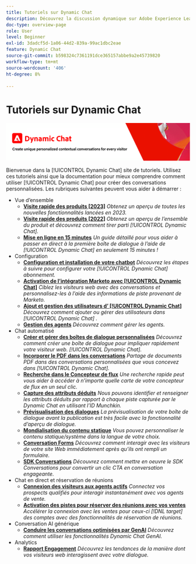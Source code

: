 ```yaml
---
title: Tutoriels sur Dynamic Chat
description: Découvrez la discussion dynamique sur Adobe Experience League. Utilisez ces tutoriels et la documentation pour mieux comprendre comment utiliser la discussion dynamique afin de créer des conversations personnalisées.
doc-type: overview-page
role: User
level: Beginner
exl-id: 3dadcf5d-1a06-44d2-839a-99ac1dbc2eae
feature: Dynamic Chat
source-git-commit: b598324c7361191dce365157abbe9a2e45739820
workflow-type: tm+mt
source-wordcount: '406'
ht-degree: 8%

---
```


# Tutoriels sur Dynamic Chat

![](assets/dynamic-chat-header.png)

Bienvenue dans la [!UICONTROL Dynamic Chat]  site de tutoriels. Utilisez ces tutoriels ainsi que la documentation pour mieux comprendre comment utiliser [!UICONTROL Dynamic Chat]  pour créer des conversations personnalisées. Les rubriques suivantes peuvent vous aider à démarrer :

* Vue d’ensemble
   * **[Visite rapide des produits [2023]](product-tour.md)**
     *Obtenez un aperçu de toutes les nouvelles fonctionnalités lancées en 2023.*
   * **[Visite rapide des produits [2022]](product-tour.md)**
     *Obtenez un aperçu de l’ensemble du produit et découvrez comment tirer parti [!UICONTROL Dynamic Chat].*
   * **[Mise en ligne en 15 minutes](go-live-in-15-minutes.md)**
     *Un guide détaillé pour vous aider à passer en direct à la première boîte de dialogue à l’aide de [!UICONTROL Dynamic Chat]  en seulement 15 minutes !*
* Configuration
   * **[Configuration et installation de votre chatbot](setup.md)**
     *Découvrez les étapes à suivre pour configurer votre [!UICONTROL Dynamic Chat]  abonnement.*
   * **[Activation de l’intégration Marketo avec [!UICONTROL Dynamic Chat]](marketo-integration.md)**
     *Ciblez les visiteurs web avec des conversations et personnalisez-les à l’aide des informations de piste provenant de Marketo.*
   * **[Ajout et gestion des utilisateurs d’ [!UICONTROL Dynamic Chat]](user-management.md)**
     *Découvrez comment ajouter ou gérer des utilisateurs dans [!UICONTROL Dynamic Chat] .*
   * **[Gestion des agents](agent-management.md)**
     *Découvrez comment gérer les agents.*
* Chat automatisé
   * **[Créer et gérer des boîtes de dialogue personnalisées](dialogue-management.md)**
     *Découvrez comment créer une boîte de dialogue pour impliquer rapidement votre visiteur web. [!UICONTROL Dynamic Chat].*
   * **[Incorporer le PDF dans les conversations](document-cloud-integration.md)**
     *Partage de documents PDF dans des conversations personnalisées que vous concevez dans [!UICONTROL Dynamic Chat].*
   * **[Recherche dans le Concepteur de flux](search-in-stream-designer.md)**
     *Une recherche rapide peut vous aider à accéder à n’importe quelle carte de votre concepteur de flux en un seul clic.*
   * **[Capture des attributs déduits](capture-inferred-attributes.md)**
     *Nous pouvons identifier et renseigner les attributs déduits par rapport à chaque piste capturée par le Dynamic Chat en utilisant l’ID Munchkin.*
   * **[Prévisualisation des dialogues](dialogue-preview.md)**
     *La prévisualisation de votre boîte de dialogue avant la publication est très facile avec la fonctionnalité d’aperçu de dialogue.*
   * **[Mondialisation du contenu statique](globalization-of-static-content.md)**
     *Vous pouvez personnaliser le contenu statique/système dans la langue de votre choix.*
   * **[Conversation Forms](conversational-forms.md)**
     *Découvrez comment interagir avec les visiteurs de votre site Web immédiatement après qu’ils ont rempli un formulaire.*
   * **[SDK Conversations](conversations-sdk.md)**
     *Découvrez comment mettre en oeuvre le SDK Conversations pour convertir un clic CTA en conversation engageante.*
* Chat en direct et réservation de réunions
   * **[Connexion des visiteurs aux agents actifs](connect-visitors-to-live-agents.md)**
     *Connectez vos prospects qualifiés pour interagir instantanément avec vos agents de vente.*
   * **[Activation des pistes pour réserver des réunions avec vos ventes](meeting-booking.md)**
     *Accélérer la connexion avec les ventes pour ceux-ci [!DNL target] des comptes avec des fonctionnalités de réservation de réunions.*
* Conversation AI générique
   * **[Conduire les conversations optimisées par GenAI](gen-ai-features.md)**
     *Découvrez comment utiliser les fonctionnalités Dynamic Chat GenAI.*
* Analytics
   * **[Rapport Engagement](engagement-report.md)**
     *Découvrez les tendances de la manière dont vos visiteurs web interagissent avec votre dialogue.*

